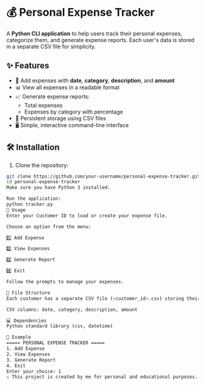 # 💰 Personal Expense Tracker

A **Python CLI application** to help users track their personal expenses, categorize them, and generate expense reports. Each user's data is stored in a separate CSV file for simplicity.  

## ✨ Features
- 📝 Add expenses with **date**, **category**, **description**, and **amount**  
- 📊 View all expenses in a readable format  
- 📈 Generate expense reports:  
  - Total expenses  
  - Expenses by category with percentage  
- 💾 Persistent storage using CSV files  
- 🖥️ Simple, interactive command-line interface  

## 🛠 Installation
1. Clone the repository:
```bash
git clone https://github.com/your-username/personal-expense-tracker.git
cd personal-expense-tracker
Make sure you have Python 3 installed.

Run the application:
python tracker.py
🚀 Usage
Enter your Customer ID to load or create your expense file.

Choose an option from the menu:

1️⃣ Add Expense

2️⃣ View Expenses

3️⃣ Generate Report

4️⃣ Exit

Follow the prompts to manage your expenses.

📂 File Structure
Each customer has a separate CSV file (<customer_id>.csv) storing their expenses.

CSV columns: date, category, description, amount

💻 Dependencies
Python standard library (csv, datetime)

📌 Example
===== PERSONAL EXPENSE TRACKER =====
1. Add Expense
2. View Expenses
3. Generate Report
4. Exit
Enter your choice: 1
⚠️ This project is created by me for personal and educational purposes.
